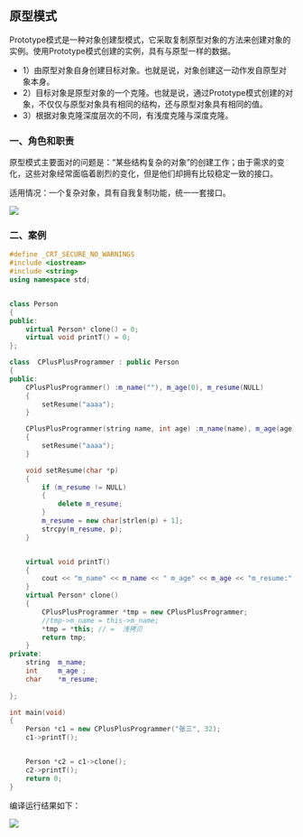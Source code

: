 ## 原型模式 ##

Prototype模式是一种对象创建型模式，它采取复制原型对象的方法来创建对象的实例。使用Prototype模式创建的实例，具有与原型一样的数据。

- 1）由原型对象自身创建目标对象。也就是说，对象创建这一动作发自原型对象本身。
- 2）目标对象是原型对象的一个克隆。也就是说，通过Prototype模式创建的对象，不仅仅与原型对象具有相同的结构，还与原型对象具有相同的值。
- 3）根据对象克隆深度层次的不同，有浅度克隆与深度克隆。

### 一、角色和职责 ###

原型模式主要面对的问题是：“某些结构复杂的对象”的创建工作；由于需求的变化，这些对象经常面临着剧烈的变化，但是他们却拥有比较稳定一致的接口。

适用情况：一个复杂对象，具有自我复制功能，统一一套接口。

![](https://i.imgur.com/8zR7dbx.png)

### 二、案例 ###
```cpp
#define _CRT_SECURE_NO_WARNINGS 
#include <iostream>
#include <string>
using namespace std;


class Person
{
public:
	virtual Person* clone() = 0;
	virtual void printT() = 0;
};

class  CPlusPlusProgrammer : public Person
{
public:
	CPlusPlusProgrammer() :m_name(""), m_age(0), m_resume(NULL)
	{
		setResume("aaaa");
	}

	CPlusPlusProgrammer(string name, int age) :m_name(name), m_age(age), m_resume(NULL)
	{
		setResume("aaaa");
	}

	void setResume(char *p)
	{
		if (m_resume != NULL)
		{
			delete m_resume;
		}
		m_resume = new char[strlen(p) + 1];
		strcpy(m_resume, p);
	}


	virtual void printT()
	{
		cout << "m_name" << m_name << " m_age" << m_age << "m_resume:" << m_resume <<  endl;
	}
	virtual Person* clone()
	{
		CPlusPlusProgrammer *tmp = new CPlusPlusProgrammer;
		//tmp->m_name = this->m_name;
		*tmp = *this; // =  浅拷贝
		return tmp;
	}
private:
	string	m_name;
	int		m_age ;
	char	*m_resume;
		
};

int main(void)
{
	Person *c1 = new CPlusPlusProgrammer("张三", 32);
	c1->printT();


	Person *c2 = c1->clone();
	c2->printT();
	return 0;
}
```
编译运行结果如下：

![](https://i.imgur.com/O1djN2v.png)


